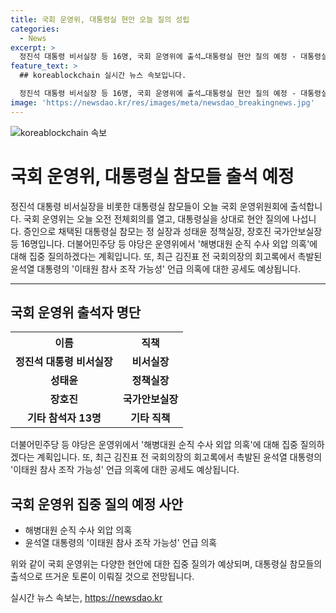 ```yaml
---
title: 국회 운영위, 대통령실 현안 오늘 질의 성립
categories:
  - News
excerpt: >
  정진석 대통령 비서실장 등 16명, 국회 운영위에 출석…대통령실 현안 질의 예정 - 대통령실 참모들이 국회 운영위원회에 출석하여, 전체회의에서 현안 질의를 받을 예정이다. 이에 야당은 해병대원 순직 수사 외압 의혹과 윤석열 대통령의 이태원 참사 조작 가능성 등에 집중 질의할 예정이며, 관련 정보 제보는 다양한 방법으로 가능하다.
feature_text: >
  ## koreablockchain 실시간 뉴스 속보입니다.

  정진석 대통령 비서실장 등 16명, 국회 운영위에 출석…대통령실 현안 질의 예정 - 대통령실 참모들이 국회 운영위원회에 출석하여, 전체회의에서 현안 질의를 받을 예정이다. 이에 야당은 해병대원 순직 수사 외압 의혹과 윤석열 대통령의 이태원 참사 조작 가능성 등에 집중 질의할 예정이며, 관련 정보 제보는 다양한 방법으로 가능하다.
image: 'https://newsdao.kr/res/images/meta/newsdao_breakingnews.jpg'
---
```


<p><img src="https://newsdao.kr/res/images/meta/newsdao_breakingnews.jpg" alt="koreablockchain 속보" /></p>

<h1>국회 운영위, 대통령실 참모들 출석 예정</h1>

<p data-ke-size="size16">정진석 대통령 비서실장을 비롯한 대통령실 참모들이 오늘 국회 운영위원회에 출석합니다. 국회 운영위는 오늘 오전 전체회의를 열고, 대통령실을 상대로 현안 질의에 나섭니다. 증인으로 채택된 대통령실 참모는 정 실장과 성태윤 정책실장, 장호진 국가안보실장 등 16명입니다. 더불어민주당 등 야당은 운영위에서 '해병대원 순직 수사 외압 의혹'에 대해 집중 질의하겠다는 계획입니다. 또, 최근 김진표 전 국회의장의 회고록에서 촉발된 윤석열 대통령의 '이태원 참사 조작 가능성' 언급 의혹에 대한 공세도 예상됩니다.</p>

<hr>

<h2 data-ke-size="size26">국회 운영위 출석자 명단</h2>

<table>
  <tr>
    <th>이름</th>
    <th>직책</th>
  </tr>
  <tr>
    <td style="text-align: center; height: 17px;"><b>정진석 대통령 비서실장</b></td>
    <td style="text-align: center; height: 17px;"><b>비서실장</b></td>
  </tr>
  <tr>
    <td style="text-align: center; height: 17px;"><b>성태윤</b></td>
    <td style="text-align: center; height: 17px;"><b>정책실장</b></td>
  </tr>
  <tr>
    <td style="text-align: center; height: 17px;"><b>장호진</b></td>
    <td style="text-align: center; height: 17px;"><b>국가안보실장</b></td>
  </tr>
  <tr>
    <td style="text-align: center; height: 17px;"><b>기타 참석자 13명</b></td>
    <td style="text-align: center; height: 17px;"><b>기타 직책</b></td>
  </tr>
</table>

<p data-ke-size="size16">더불어민주당 등 야당은 운영위에서 '해병대원 순직 수사 외압 의혹'에 대해 집중 질의하겠다는 계획입니다. 또, 최근 김진표 전 국회의장의 회고록에서 촉발된 윤석열 대통령의 '이태원 참사 조작 가능성' 언급 의혹에 대한 공세도 예상됩니다.</p>

<h2 data-ke-size="size26">국회 운영위 집중 질의 예정 사안</h2>

<ul>
  <li>해병대원 순직 수사 외압 의혹</li>
  <li>윤석열 대통령의 '이태원 참사 조작 가능성' 언급 의혹</li>
</ul>

<p data-ke-size="size16">위와 같이 국회 운영위는 다양한 현안에 대한 집중 질의가 예상되며, 대통령실 참모들의 출석으로 뜨거운 토론이 이뤄질 것으로 전망됩니다.</p>
실시간 뉴스 속보는, <a href="https://newsdao.kr" rel="dofollow">https://newsdao.kr</a>


